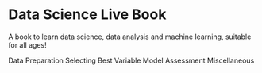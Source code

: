 # Data Science Live Book

A book to learn data science, data analysis and machine learning, suitable for all ages!

Data Preparation
Selecting Best Variable
Model Assessment
Miscellaneous